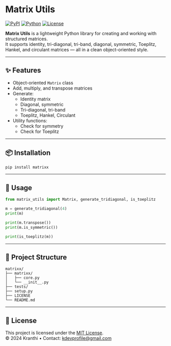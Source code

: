 # Matrix Utils

[![PyPI](https://img.shields.io/pypi/v/matrix-utils)](https://pypi.org/project/matrix-utils)
[![Python](https://img.shields.io/pypi/pyversions/matrix-utils)](https://pypi.org/project/matrix-utils)
[![License](https://img.shields.io/pypi/l/matrix-utils)](LICENSE)

**Matrix Utils** is a lightweight Python library for creating and working with structured matrices.  
It supports identity, tri-diagonal, tri-band, diagonal, symmetric, Toeplitz, Hankel, and circulant matrices — all in a clean object-oriented style.

---

## ✨ Features

- Object-oriented `Matrix` class
- Add, multiply, and transpose matrices
- Generate:
  - Identity matrix
  - Diagonal, symmetric
  - Tri-diagonal, tri-band
  - Toeplitz, Hankel, Circulant
- Utility functions:
  - Check for symmetry
  - Check for Toeplitz

---

## 📦 Installation

```bash
pip install matrixx
```

---

## 🚀 Usage

```python
from matrix_utils import Matrix, generate_tridiagonal, is_toeplitz

m = generate_tridiagonal(4)
print(m)

print(m.transpose())
print(m.is_symmetric())

print(is_toeplitz(m))
```

---

## 📂 Project Structure

```
matrixx/
├── matrixx/
│   ├── core.py
│   └── __init__.py
├── tests/
├── setup.py
├── LICENSE
└── README.md
```

---

## 📄 License

This project is licensed under the [MIT License](LICENSE).  
© 2024 Kranthi • Contact: [kdevprofile@gmail.com](mailto:kdevprofile@gmail.com)
